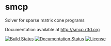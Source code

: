 smcp
====

Solver for sparse matrix cone programs

Documentation available at http://smcp.rtfd.org

[![Build Status](https://travis-ci.org/cvxopt/smcp.svg?branch=master)](https://travis-ci.org/cvxopt/smcp)
[![Documentation Status](https://readthedocs.org/projects/smcp/badge/?version=latest)](http://smcp.readthedocs.io/en/latest/?badge=latest)
[![License](https://img.shields.io/badge/license-GPL3-blue.svg)]()
